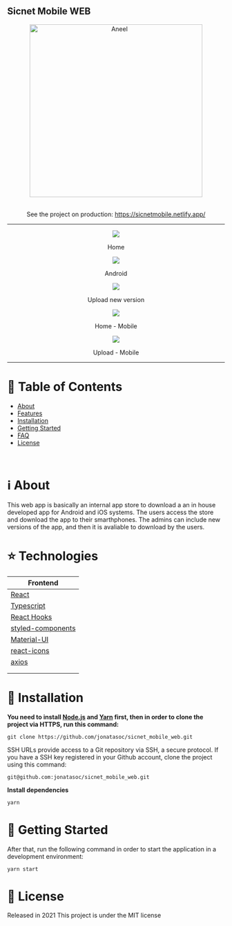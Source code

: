 ## Sicnet Mobile WEB

<div align="center">
    <img alt="Aneel" title="Aneel" width="400" src=".github/logo.png" />
    <br>
    <br>
</div>

<p align="center">
   See the project on production:
   <a href="https://sicnetmobile.netlify.app/" rel="noopener noreferrer" target='_blank'>https://sicnetmobile.netlify.app/</a>
</p>

---

<p align="center">
   <img src=".github/home.jpg" width="auto"/>
</p>
<p align="center">
   Home
</p>
<p align="center">
   <img src=".github/android.jpg" width="auto"/>
</p>
<p align="center">
   Android
</p>
<p align="center">
   <img src=".github/upload.jpg" width="auto"/>
</p>
<p align="center">
   Upload new version
</p>
<p align="center">
   <img src=".github/home_mobile.jpg" width="auto"/>
</p>
<p align="center">
   Home - Mobile
</p>

<p align="center">
   <img src=".github/upload_mobile2.jpg" width="auto"/>
</p>
<p align="center">
   Upload - Mobile
</p>

---

# :pushpin: Table of Contents

- [About](#information_source-about)
- [Features](#rocket-features)
- [Installation](#construction_worker-installation)
- [Getting Started](#runner-getting-started)
- [FAQ](#postbox-faq)
- [License](#closed_book-license)

<br />

# :information_source: About

This web app is basically an internal app store to download a an in house developed app for Android and iOS systems. The users access the store and download the app to their smarthphones.
The admins can include new versions of the app, and then it is avaliable to download by the users.

# :star: Technologies

| Frontend                                                  |
| --------------------------------------------------------- |
| [React](https://reactjs.org/)                             |
| [Typescript](https://www.typescriptlang.org/)             |
| [React Hooks](https://reactjs.org/)                       |
| [styled-components](https://styled-components.com/)       |
| [Material-UI](https://material-ui.com/pt/)                |
| [react-icons](https://react-icons.github.io/react-icons/) |
| [axios](https://github.com/axios/axios)                   |
|                                                           |
|                                                           |

# :construction_worker: Installation

**You need to install [Node.js](https://nodejs.org/en/download/) and [Yarn](https://yarnpkg.com/) first, then in order to clone the project via HTTPS, run this command:**

`git clone https://github.com/jonatasoc/sicnet_mobile_web.git`

SSH URLs provide access to a Git repository via SSH, a secure protocol. If you have a SSH key registered in your Github account, clone the project using this command:

`git@github.com:jonatasoc/sicnet_mobile_web.git`

**Install dependencies**

`yarn`

# :runner: Getting Started

After that, run the following command in order to start the application in a development environment:

`yarn start`

# :closed_book: License

Released in 2021
This project is under the MIT license
